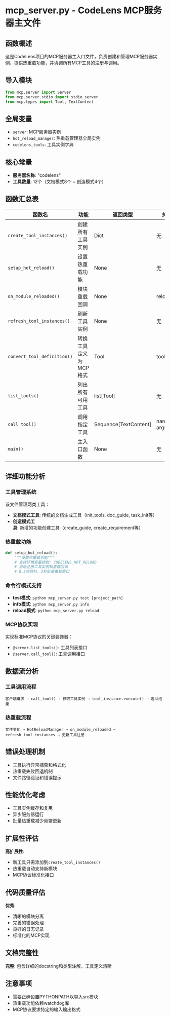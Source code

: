 # mcp_server.py - CodeLens MCP服务器主文件

## 函数概述
这是CodeLens项目的MCP服务器主入口文件，负责创建和管理MCP服务器实例，提供热重载功能，并协调所有MCP工具的注册与调用。

## 导入模块
```python
from mcp.server import Server
from mcp.server.stdio import stdio_server
from mcp.types import Tool, TextContent
```

## 全局变量
- `server`: MCP服务器实例
- `hot_reload_manager`: 热重载管理器全局实例
- `codelens_tools`: 工具实例字典

## 核心常量
- **服务器名称**: "codelens"
- **工具数量**: 12个（文档模式8个 + 创造模式4个）

## 函数汇总表

| 函数名 | 功能 | 返回类型 | 关键参数 |
|-------|------|----------|----------|
| `create_tool_instances()` | 创建所有工具实例 | Dict | 无 |
| `setup_hot_reload()` | 设置热重载功能 | None | 无 |
| `on_module_reloaded()` | 模块重载回调 | None | reload_event |
| `refresh_tool_instances()` | 刷新工具实例 | None | 无 |
| `convert_tool_definition()` | 转换工具定义为MCP格式 | Tool | tool_def |
| `list_tools()` | 列出所有可用工具 | list[Tool] | 无 |
| `call_tool()` | 调用指定工具 | Sequence[TextContent] | name, arguments |
| `main()` | 主入口函数 | None | 无 |

## 详细功能分析

### 工具管理系统
该文件管理两类工具：
- **文档模式工具**: 传统的文档生成工具（init_tools, doc_guide, task_init等）
- **创造模式工具**: 新增的功能创建工具（create_guide, create_requirement等）

### 热重载功能
```python
def setup_hot_reload():
    """设置热重载功能"""
    # 支持环境变量控制: CODELENS_HOT_RELOAD
    # 自动注册工具实例和重载回调
    # 0.5秒防抖，2秒批量重载窗口
```

### 命令行模式支持
- **test模式**: `python mcp_server.py test [project_path]`
- **info模式**: `python mcp_server.py info`
- **reload模式**: `python mcp_server.py reload`

### MCP协议实现
实现标准MCP协议的关键装饰器：
- `@server.list_tools()`: 工具列表接口
- `@server.call_tool()`: 工具调用接口

## 数据流分析

### 工具调用流程
```
客户端请求 → call_tool() → 获取工具实例 → tool_instance.execute() → 返回结果
```

### 热重载流程
```
文件变化 → HotReloadManager → on_module_reloaded → refresh_tool_instances → 更新工具注册
```

## 错误处理机制
- 工具执行异常捕获和格式化
- 热重载失败回退机制
- 文件路径验证和错误提示

## 性能优化考虑
- 工具实例缓存和复用
- 异步服务器运行
- 批量热重载减少频繁更新

## 扩展性评估
**高扩展性**:
- 新工具只需添加到`create_tool_instances()`
- 热重载自动支持新模块
- MCP协议标准化接口

## 代码质量评估
**优秀**:
- 清晰的模块分离
- 完善的错误处理
- 良好的日志记录
- 标准化的MCP实现

## 文档完整性
**完整**: 包含详细的docstring和类型注解，工具定义清晰

## 注意事项
- 需要正确设置PYTHONPATH以导入src模块
- 热重载功能依赖watchdog库
- MCP协议要求特定的输入输出格式